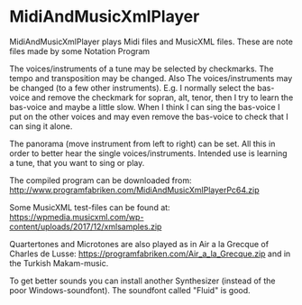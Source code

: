 # MidiAndMusicXmlPlayer
MidiAndMusicXmlPlayer plays Midi files and MusicXML files. These are note files made by some Notation Program

The voices/instruments of a tune may be selected by checkmarks. The tempo and transposition may be changed. Also The voices/instruments may be changed (to a few other instruments). E.g. I normally select the bas-voice and remove the checkmark for sopran, alt, tenor, then I try to learn the bas-voice and maybe a little slow. When I think I can sing the bas-voice I put on the other voices and may even remove the bas-voice to check that I can sing it alone.   

The panorama (move instrument from left to right) can be set. All this in order to better hear the single voices/instruments. Intended use is learning a tune, that you want to sing or play.

The compiled program can be downloaded from: http://www.programfabriken.com/MidiAndMusicXmlPlayerPc64.zip

Some MusicXML test-files can be found at: https://wpmedia.musicxml.com/wp-content/uploads/2017/12/xmlsamples.zip

Quartertones and Microtones are also played as in Air a la Grecque of Charles de Lusse:
https://programfabriken.com/Air_a_la_Grecque.zip
and in the Turkish Makam-music.

To get better sounds you can install another Synthesizer (instead of the poor Windows-soundfont). The soundfont called "Fluid" is good.
